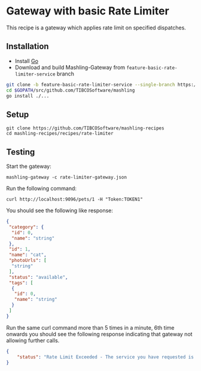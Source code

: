 # Gateway with basic Rate Limiter
This recipe is a gateway which applies rate limit on specified dispatches.

## Installation
* Install [Go](https://golang.org/)
* Download and build Mashling-Gateway from `feature-basic-rate-limiter-service` branch
 ```bash	
git clone -b feature-basic-rate-limiter-service --single-branch https://github.com/TIBCOSoftware/mashling.git $GOPATH/src/github.com/TIBCOSoftware/mashling	
cd $GOPATH/src/github.com/TIBCOSoftware/mashling	
go install ./...	
```

## Setup
```
git clone https://github.com/TIBCOSoftware/mashling-recipes
cd mashling-recipes/recipes/rate-limiter
```

## Testing
Start the gateway:
```
mashling-gateway -c rate-limiter-gateway.json
```

Run the following command:
```
curl http://localhost:9096/pets/1 -H "Token:TOKEN1"
```

You should see the following like response:
```json
{
 "category": {
  "id": 0,
  "name": "string"
 },
 "id": 1,
 "name": "cat",
 "photoUrls": [
  "string"
 ],
 "status": "available",
 "tags": [
  {
   "id": 0,
   "name": "string"
  }
 ]
}
```

Run the same curl command more than 5 times in a minute, 6th time onwards you should see the following response indicating that gateway not allowing further calls.

```json
{
    "status": "Rate Limit Exceeded - The service you have requested is over-capacity."
}
```
